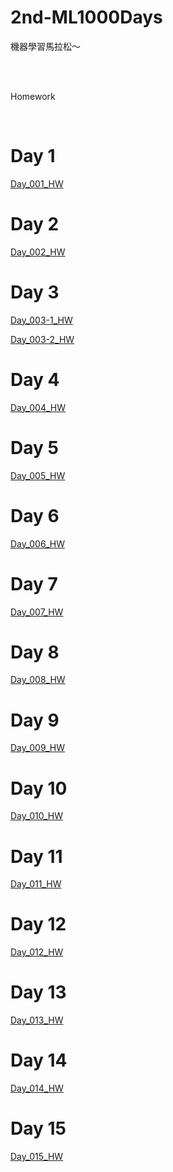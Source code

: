# 2nd-ML1000Days

機器學習馬拉松～


</br>
</br>	


Homework

</br>	

# Day 1
[Day_001_HW](https://github.com/juidasci/2nd-ML100Days/blob/master/homework/Day_001_HW.ipynb)

# Day 2
[Day_002_HW](https://github.com/juidasci/2nd-ML100Days/blob/master/homework/Day_002_HW.ipynb)

# Day 3
[Day_003-1_HW](https://github.com/juidasci/2nd-ML100Days/blob/master/homework/Day_003-1_HW.ipynb)

[Day_003-2_HW](https://github.com/juidasci/2nd-ML100Days/blob/master/homework/Day_003-2_HW.ipynb)

# Day 4
[Day_004_HW](https://github.com/juidasci/2nd-ML100Days/blob/master/homework/Day_004_HW.ipynb)

# Day 5
[Day_005_HW](https://github.com/juidasci/2nd-ML100Days/blob/master/homework/Day_005_HW.ipynb)

# Day 6
[Day_006_HW](https://github.com/juidasci/2nd-ML100Days/blob/master/homework/Day_006_HW.ipynb)

# Day 7
[Day_007_HW](https://github.com/juidasci/2nd-ML100Days/blob/master/homework/Day_007_HW.ipynb)

# Day 8
[Day_008_HW](https://github.com/juidasci/2nd-ML100Days/blob/master/homework/Day_008_HW.ipynb)

# Day 9
[Day_009_HW](https://github.com/juidasci/2nd-ML100Days/blob/master/homework/Day_009_HW.ipynb)

# Day 10
[Day_010_HW](https://github.com/juidasci/2nd-ML100Days/blob/master/homework/Day_010_HW.ipynb)

# Day 11
[Day_011_HW](https://github.com/juidasci/2nd-ML100Days/blob/master/homework/Day_011_HW.ipynb)

# Day 12
[Day_012_HW](https://github.com/juidasci/2nd-ML100Days/blob/master/homework/Day_012_HW.ipynb)

# Day 13
[Day_013_HW](https://github.com/juidasci/2nd-ML100Days/blob/master/homework/Day_013_HW.ipynb)

# Day 14
[Day_014_HW](https://github.com/juidasci/2nd-ML100Days/blob/master/homework/Day_014_HW.ipynb)

# Day 15
[Day_015_HW](https://github.com/juidasci/2nd-ML100Days/blob/master/homework/Day_015_HW.ipynb)